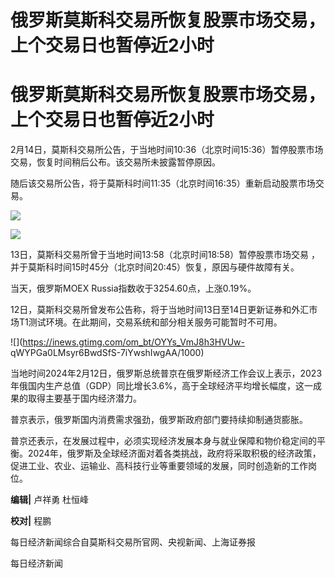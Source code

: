 # 俄罗斯莫斯科交易所恢复股票市场交易，上个交易日也暂停近2小时

# 俄罗斯莫斯科交易所恢复股票市场交易，上个交易日也暂停近2小时

2月14日，莫斯科交易所公告，于当地时间10:36（北京时间15:36）暂停股票市场交易，恢复时间稍后公布。该交易所未披露暂停原因。

随后该交易所公告，将于莫斯科时间11:35（北京时间16:35）重新启动股票市场交易。

![](https://inews.gtimg.com/om_bt/OX2bBf902y1ayoasd1Ql6BmJBUWRKBad8sGgueuIXyuaIAA/1000)

![](https://inews.gtimg.com/om_bt/OAhGZjmypJUESZQlGoLpR1IGjclYZGyn-1aOw25__QLpEAA/1000)

13日，莫斯科交易所曾于当地时间13:58（北京时间18:58）暂停股票市场交易
，并于莫斯科时间15时45分（北京时间20:45）恢复，原因与硬件故障有关。

当天，俄罗斯MOEX Russia指数收于3254.60点，上涨0.19%。

12日，莫斯科交易所曾发布公告称，将于当地时间13日至14日更新证券和外汇市场T1测试环境。在此期间，交易系统和部分相关服务可能暂时不可用。

![](https://inews.gtimg.com/om_bt/OYYs_VmJ8h3HVUw-
qWYPGa0LMsyr6BwdSfS-7iYwshIwgAA/1000)

当地时间2024年2月12日，俄罗斯总统普京在俄罗斯经济工作会议上表示，2023年俄国内生产总值（GDP）同比增长3.6%，高于全球经济平均增长幅度，这一成果的取得主要基于国内经济潜力。

普京表示，俄罗斯国内消费需求强劲，俄罗斯政府部门要持续抑制通货膨胀。

普京还表示，在发展过程中，必须实现经济发展本身与就业保障和物价稳定间的平衡。2024年，俄罗斯及全球经济面对着各类挑战，政府将采取积极的经济政策，促进工业、农业、运输业、高科技行业等重要领域的发展，同时创造新的工作岗位。

**编辑|** 卢祥勇 杜恒峰

**校对|** 程鹏

每日经济新闻综合自莫斯科交易所官网、央视新闻、上海证券报

每日经济新闻

